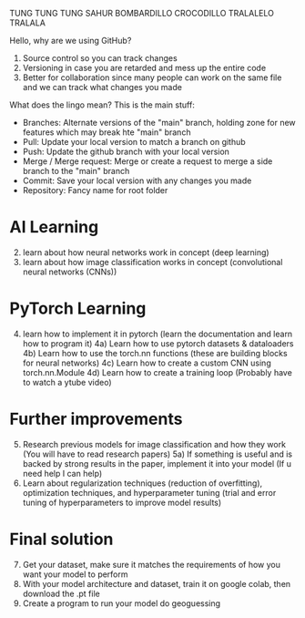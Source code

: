 TUNG TUNG TUNG SAHUR
BOMBARDILLO CROCODILLO
TRALALELO TRALALA

Hello, why are we using GitHub?
1) Source control so you can track changes
2) Versioning in case you are retarded and mess up the entire code
3) Better for collaboration since many people can work on the same file and we can track what changes you made

What does the lingo mean? This is the main stuff:
- Branches: Alternate versions of the "main" branch, holding zone for new features which may break hte "main" branch
- Pull: Update your local version to match a branch on github
- Push: Update the github branch with your local version
- Merge / Merge request: Merge or create a request to merge a side branch to the "main" branch
- Commit: Save your local version with any changes you made
- Repository: Fancy name for root folder

# AI Learning
2) learn about how neural networks work in concept (deep learning)
3) learn about how image classification works in concept (convolutional neural networks (CNNs))
# PyTorch Learning
4) learn how to implement it in pytorch (learn the documentation and learn how to program it)
4a) Learn how to use pytorch datasets & dataloaders 
4b) Learn how to use the torch.nn functions (these are building blocks for neural networks)
4c) Learn how to create a custom CNN using torch.nn.Module
4d) Learn how to create a training loop (Probably have to watch a ytube video)
# Further improvements
5) Research previous models for image classification and how they work (You will have to read research papers)
5a) If something is useful and is backed by strong results in the paper, implement it into your model (If u need help I can help)
6) Learn about regularization techniques (reduction of overfitting), optimization techniques, and hyperparameter tuning (trial and error tuning of hyperparameters to improve model results)
# Final solution
7) Get your dataset, make sure it matches the requirements of how you want your model to perform
8) With your model architecture and dataset, train it on google colab, then download the .pt file
9) Create a program to run your model do geoguessing

